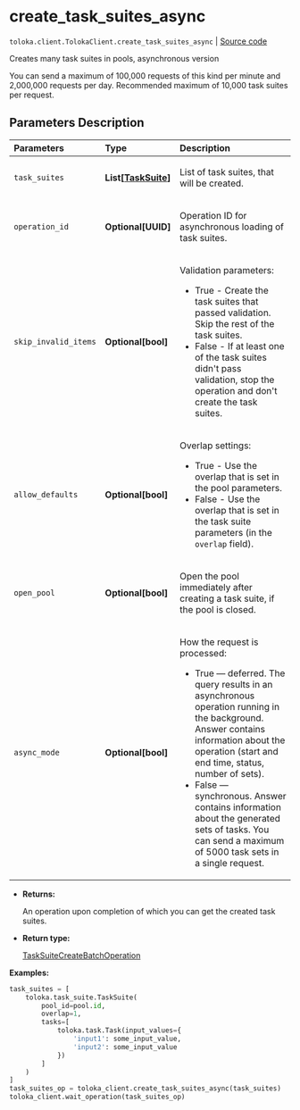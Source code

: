 # create_task_suites_async
`toloka.client.TolokaClient.create_task_suites_async` | [Source code](https://github.com/Toloka/toloka-kit/blob/v1.0.2/src/client/__init__.py#L2451)

Creates many task suites in pools, asynchronous version


You can send a maximum of 100,000 requests of this kind per minute and 2,000,000 requests per day.
Recommended maximum of 10,000 task suites per request.

## Parameters Description

| Parameters | Type | Description |
| :----------| :----| :-----------|
`task_suites`|**List\[[TaskSuite](toloka.client.task_suite.TaskSuite.md)\]**|<p>List of task suites, that will be created.</p>
`operation_id`|**Optional\[UUID\]**|<p>Operation ID for asynchronous loading of task suites.</p>
`skip_invalid_items`|**Optional\[bool\]**|<p>Validation parameters:</p> <ul> <li>True - Create the task suites that passed validation. Skip the rest of the task suites.</li> <li>False - If at least one of the task suites didn&#x27;t pass validation, stop the operation and   don&#x27;t create the task suites.</li> </ul>
`allow_defaults`|**Optional\[bool\]**|<p>Overlap settings:</p> <ul> <li>True - Use the overlap that is set in the pool parameters.</li> <li>False - Use the overlap that is set in the task suite parameters (in the `overlap` field).</li> </ul>
`open_pool`|**Optional\[bool\]**|<p>Open the pool immediately after creating a task suite, if the pool is closed.</p>
`async_mode`|**Optional\[bool\]**|<p>How the request is processed:</p> <ul> <li>True — deferred. The query results in an asynchronous operation running in the background.   Answer contains information about the operation (start and end time, status, number of sets).</li> <li>False — synchronous. Answer contains information about the generated sets of tasks.   You can send a maximum of 5000 task sets in a single request.</li> </ul>

* **Returns:**

  An operation upon completion of which you can get the created task suites.

* **Return type:**

  [TaskSuiteCreateBatchOperation](toloka.client.operations.TaskSuiteCreateBatchOperation.md)

**Examples:**


```python
task_suites = [
    toloka.task_suite.TaskSuite(
        pool_id=pool.id,
        overlap=1,
        tasks=[
            toloka.task.Task(input_values={
                'input1': some_input_value,
                'input2': some_input_value
            })
        ]
    )
]
task_suites_op = toloka_client.create_task_suites_async(task_suites)
toloka_client.wait_operation(task_suites_op)
```
